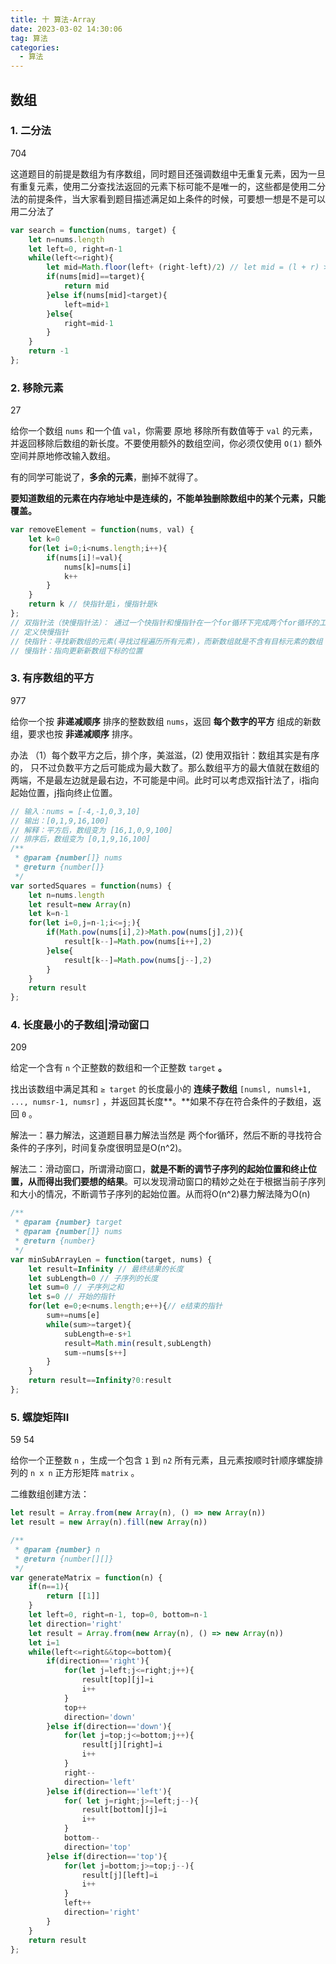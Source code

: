 ```yaml
---
title: 十 算法-Array
date: 2023-03-02 14:30:06
tag: 算法
categories:
  - 算法
---
```


## 数组

### 1. 二分法

704

这道题目的前提是数组为有序数组，同时题目还强调数组中无重复元素，因为一旦有重复元素，使用二分查找法返回的元素下标可能不是唯一的，这些都是使用二分法的前提条件，当大家看到题目描述满足如上条件的时候，可要想一想是不是可以用二分法了



```js
var search = function(nums, target) {
    let n=nums.length
    let left=0, right=n-1
    while(left<=right){
        let mid=Math.floor(left+ (right-left)/2) // let mid = (l + r) >> 1; 等价于二进制数往右移一位
        if(nums[mid]==target){
            return mid
        }else if(nums[mid]<target){
            left=mid+1
        }else{
            right=mid-1
        }
    }
    return -1
};
```

### 2. 移除元素

27

给你一个数组 `nums` 和一个值 `val`，你需要 原地 移除所有数值等于 `val` 的元素，并返回移除后数组的新长度。不要使用额外的数组空间，你必须仅使用 `O(1)` 额外空间并原地修改输入数组。

有的同学可能说了，**多余的元素**，删掉不就得了。

**要知道数组的元素在内存地址中是连续的，不能单独删除数组中的某个元素，只能覆盖。**

```js
var removeElement = function(nums, val) {
    let k=0 
    for(let i=0;i<nums.length;i++){
        if(nums[i]!=val){
            nums[k]=nums[i]
            k++
        }
    }
    return k // 快指针是i，慢指针是k
};
// 双指针法（快慢指针法）： 通过一个快指针和慢指针在一个for循环下完成两个for循环的工作。
// 定义快慢指针
// 快指针：寻找新数组的元素(寻找过程遍历所有元素)，而新数组就是不含有目标元素的数组
// 慢指针：指向更新新数组下标的位置
```

### 3. 有序数组的平方

977

给你一个按 **非递减顺序** 排序的整数数组 `nums`，返回 **每个数字的平方** 组成的新数组，要求也按 **非递减顺序** 排序。

办法 （1）每个数平方之后，排个序，美滋滋，(2) 使用双指针：数组其实是有序的， 只不过负数平方之后可能成为最大数了。那么数组平方的最大值就在数组的两端，不是最左边就是最右边，不可能是中间。此时可以考虑双指针法了，i指向起始位置，j指向终止位置。



```js
// 输入：nums = [-4,-1,0,3,10]
// 输出：[0,1,9,16,100]
// 解释：平方后，数组变为 [16,1,0,9,100]
// 排序后，数组变为 [0,1,9,16,100]
/**
 * @param {number[]} nums
 * @return {number[]}
 */
var sortedSquares = function(nums) {
    let n=nums.length
    let result=new Array(n)
    let k=n-1
    for(let i=0,j=n-1;i<=j;){
        if(Math.pow(nums[i],2)>Math.pow(nums[j],2)){
            result[k--]=Math.pow(nums[i++],2)
        }else{
            result[k--]=Math.pow(nums[j--],2)
        }
    }
    return result
};
```

### 4. 长度最小的子数组|滑动窗口

209

给定一个含有 `n` 个正整数的数组和一个正整数 `target` **。**

找出该数组中满足其和 `≥ target` 的长度最小的 **连续子数组** `[numsl, numsl+1, ..., numsr-1, numsr]` ，并返回其长度**。**如果不存在符合条件的子数组，返回 `0` 。

解法一：暴力解法，这道题目暴力解法当然是 两个for循环，然后不断的寻找符合条件的子序列，时间复杂度很明显是O(n^2)。

解法二：滑动窗口，所谓滑动窗口，**就是不断的调节子序列的起始位置和终止位置，从而得出我们要想的结果**。可以发现滑动窗口的精妙之处在于根据当前子序列和大小的情况，不断调节子序列的起始位置。从而将O(n^2)暴力解法降为O(n)

```js
/**
 * @param {number} target
 * @param {number[]} nums
 * @return {number}
 */
var minSubArrayLen = function(target, nums) {
    let result=Infinity // 最终结果的长度
    let subLength=0 // 子序列的长度
    let sum=0 // 子序列之和
    let s=0 // 开始的指针
    for(let e=0;e<nums.length;e++){// e结束的指针
        sum+=nums[e]
        while(sum>=target){
            subLength=e-s+1
            result=Math.min(result,subLength)
            sum-=nums[s++]
        }
    }
    return result==Infinity?0:result
};
```

### 5. 螺旋矩阵II

59  54

给你一个正整数 `n` ，生成一个包含 `1` 到 `n2` 所有元素，且元素按顺时针顺序螺旋排列的 `n x n` 正方形矩阵 `matrix` 。

二维数组创建方法：

```js
let result = Array.from(new Array(n), () => new Array(n))
let result = new Array(n).fill(new Array(n))

/**
 * @param {number} n
 * @return {number[][]}
 */
var generateMatrix = function(n) {
    if(n==1){
        return [[1]]
    }
    let left=0, right=n-1, top=0, bottom=n-1
    let direction='right'
    let result = Array.from(new Array(n), () => new Array(n))
    let i=1
    while(left<=right&&top<=bottom){
        if(direction=='right'){
            for(let j=left;j<=right;j++){
                result[top][j]=i
                i++
            }
            top++
            direction='down'
        }else if(direction=='down'){
            for(let j=top;j<=bottom;j++){
                result[j][right]=i
                i++
            }
            right--
            direction='left'
        }else if(direction=='left'){
            for( let j=right;j>=left;j--){
                result[bottom][j]=i
                i++
            }
            bottom--
            direction='top'
        }else if(direction=='top'){
            for(let j=bottom;j>=top;j--){
                result[j][left]=i
                i++
            }
            left++
            direction='right'
        }
    }
    return result
};
```

